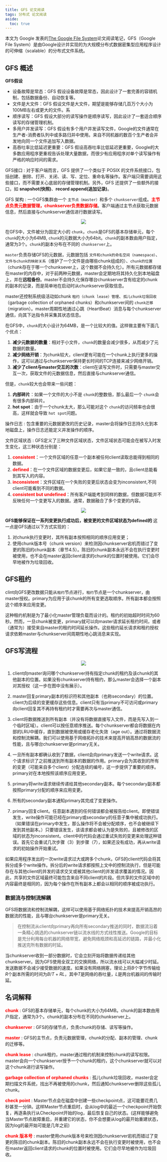 ```yaml
---
title: GFS 论文阅读
tags: 分布式 论文阅读
aside:
  toc: true
---
```

本文为 Google 发表的[The Google File System](https://storage.googleapis.com/gweb-research2023-media/pubtools/pdf/035fc972c796d33122033a0614bc94cff1527999.pdf)论文阅读笔记，GFS（Google File System）是由Google设计并实现的为大规模分布式数据密集型应用程序设计的可伸缩（scalable）的分布式文件系统。

<!--more-->

## GFS 概述

**GFS假设**

- 设备故障是常态：GFS 假设设备故障是常态，因此设计了一套完善的容错机制，包括数据备份、自动恢复等。
- 文件是大文件：GFS 假设文件是大文件，期望是能够存储几百万个大小为100MB左右或更大的文件。系
- 顺序读写：GFS 假设大部分的读写操作是顺序读写，因此设计了一套适合顺序读写的存储管理机制。
- 多用户并发读写：GFS 假设有多个用户并发读写文件，Google的文件通常在生产者-消费者队列中或多路归并中使用。来自不同机器的数百个生产者会并发地向同一个文件追加写入数据。
- 高吞吐率比低延迟更重要：GFS 假设高吞吐率比低延迟更重要，Google的大多数应用程序更重视告诉处理大量数据，而很少有应用程序对单个读写操作有严格的响应时间的需求。

GFS接口
: 对于客户端而言，GFS 提供了一个类似于 POSIX 的文件系统接口，包括创建、删除、打开、关闭、读、写、定位、重命名等操作。客户端只需要调用这些接口，而不需要关心底层的存储管理机制。另外，GFS 还提供了一些额外的接口，如 **snapshot(快照)**、**record append(追加记录)**。

GFS 架构
: 一个GFS集群由一个 `主节点（master）`和多个 `chunkserver`组成。**<font color=red>主节点负责元数据管理，chunkserver负责数据存储</font>**。客户端通过主节点获取元数据信息，然后直接与chunkserver通信进行数据读写。

<div  align="center">
<img src= "
https://pictureloomione.oss-cn-beijing.aliyuncs.com/pic/GFS%20paper/gfs%20%E6%9E%B6%E6%9E%84.png
"/>
</div>

在GFS中，文件被分为固定大小的 `chunk`，`chunk`是GFS的基本存储单元，每个 `chunk`的大小为64MB, `chunk`的元数据大小为64bit。`chunk`的副本数由用户指定，通常为3个。`chunk`的副本分布在不同的 `chunkserver`上。

`master`负责存储GFS的元数据，元数据包括 `文件和chunk的命名空间（namespace）`、`文件与chunk的映射关系`（维护了一个文件是由哪些chunk组成的）、`chunk的位置`（chunk存在于哪一个chunksever上，这个数据不会持久化）。所有元数据都存储在master的内存中，对于前两种元数据，master会定期地将其持久化到本地磁盘上，并在**远程备份**。master不会持久化保存哪台chunkserver含有给定的chunk的副本的记录，而是简单地在启动时从chunkserver获取信息。

master还控制系统级活动如chunk `租约（chunk lease）管理`、`孤儿chunk垃圾回收`（garbage collection of orphaned chunks）和chunkserver间的 `chunk迁移`（migration）。master周期性地通过心跳（HeartBeat）消息与每个chunkserver通信，向其下达指令并采集其状态信息。

在GFS中，`chunk`的大小设计为64MB，是一个比较大的值。这样做主要有下面几个优点：

1. **减少元数据的数量**：相对于小文件，`chunk`的数量会减少很多，从而减少了元数据的数量。
2. **减少网络开销**：为chunk较大，client更有可能在一个chunk上执行更多的操作，这可以通过与chunkserver保持更长时间的TCP连接来减少网络开销。
3. **减少了client与master交互的次数**：client在读写文件时，只需要与master交互一次，获取文件的元数据信息，然后直接与chunkserver通信。

但是，`chunk`较大也会带来一些问题：

1. **内部碎片**：如果一个文件的大小不是 `chunk`的整数倍，那么最后一个 `chunk`会有很多内部碎片。
2. **hot spot**：由于一个chunk太大，那么可能对这个 `chunk`的访问频率也会很高，这样就会导致 `hot spot`问题。

操作日志
: 包含重要的元数据更改的历史记录，master会将操作日志持久化到本地磁盘上，操作日志还能定义并发操作的顺序。

文件区域状态
: GFS定义了三种文件区域状态，文件区域状态可能会在被写入时发生变化，这三种状态分别是：
1. **<font color=red>consistent</font>**：一个文件区域的任意一个副本被任何client读取总能得到相同的数据。
2. **<font color=red>defined</font>**：在一个文件区域的数据变更后，如果它是一致的，且client总能看到其写入的内容。
3. **<font color=red>inconsistent</font>**：文件区域在一个失败的变更后状态会变为inconsistent,不同client可能看到不同的数据。
4. **<font color=red>consistent but undefined</font>**：所有客户端能考到同样的数据，但数据可能并不反映任何一个变更写入的数据。通常，数据融合了多个变更的内容。

<div  align="center">
<img src= "
https://pictureloomione.oss-cn-beijing.aliyuncs.com/pic/GFS%20paper/gfs%20state.png
"/>
</div>

**GFS能够保证在一系列变更执行成功后，被变更的文件区域状态为defined的**
这一点是GFS通过以下方式实现的：
1. 对chunk执行变更时，其所有副本按照相同的顺序应用变更；
2. 使用chunk版本号（chunk version）来检测因chunkserver宕机而错过了变更的陈旧的chunk副本（章节4.5）。陈旧的chunk副本永远不会在执行变更时被使用，也不会在master返回client请求的chunk的位置时被使用。它们会尽早地被作为垃圾回收。

## GFS租约

clint向GFS更改数据只能从`租约`节点进行，`租约`节点是一个chunkserver，由master授权。primary为应用于该chunk的所有变更选取顺序。所有副本都会按照这个顺序来应用变更。

这种租约机制是为了最小化master管理负载而设计的。租约的初始超时时间为60秒。然而，一旦chunk被变更，primary就可以向master请求延长租约时间，或者（通常为）接受来自master的租约时间延长操作。这些租约延长请求和租约授权请求依赖master与chunkserver间周期性地心跳消息来实现。

## GFS写流程

<div  align="center">
<img src= "
https://pictureloomione.oss-cn-beijing.aliyuncs.com/pic/GFS%20paper/%E5%86%99%E6%B5%81%E7%A8%8B.png
"/>
</div>

1. client向master询问哪个chunkserver持有指定chunk的租约及该chunk的其他副本的位置。如果没有chunkserver持有租约，那么master会选择一个副本对其授权（这一步在图中没有展示）。

2. master回复primary副本的标识符和其他副本（也称secondary）的位置。client为后续的变更缓存这些信息。client只有当primary不可访问或primary向client回复其不再持有租约时才需要再次与master通信。

3. client将数据推送到所有副本（并没有将数据直接写入文件，而是先写入到一个临时区域）。client可以按任意顺序推送。每个chunkserver都会将数据在内部的LRU中缓存，直到数据被使用或缓存老化失效（age out）。通过将数据流和控制流解耦，我们可以使用基于网络拓扑的技术来提高开销高昂的数据流的性能，且与哪台chunkserver是primary无关。

4. 一旦所有副本都确认收到了数据，client会向primary发送一个write请求。这个请求标识了之前推送到所有副本的数据的作用。primary会为其收到的所有的变更（可能来自多个client）分配连续的编号，这一步提供了重要的顺序。primary对在本地按照该顺序应用变更。

5. primary将write请求继续传递给其他secondary副本。每个secondary副本都按照primary分配的顺序来应用变更。

6. 所有的secondary副本通知primary其完成了变更操作。

7. primary回复client。任意副本遇到的任何错误都会被报告给client。即使错误发生，write操作可能已经在primary或secondary的任意子集中被成功执行。（如果错误在primary中发生，那么操作将不会被分配顺序，也不会被继续下发到其他副本。）只要错误发生，该请求都会被认为是失败的，且被修改的区域的状态为inconsistent。client中的代码会通过重试失败的变更来处理这种错误。首先它会重试几次步骤（3）到步骤（7），如果还没有成功，再从write请求的初始操作开始重试。

如果应用程序发出的一次write请求过大或跨多个chunk，GFS的client代码会将其拆分成多个write操作。拆分后的write请求都按照上文中的控制流执行，但是可能存在与其他client的并发的请求交叉或被其他client的并发请求覆盖的情况。因此，共享的文件区域最终可能包含来自不同client的片段。但共享的文件区域中的内容最终是相同的，因为每个操作在所有副本上都会以相同的顺序被成功执行。

### 数据流与控制流解耦

GFS将数据流和控制流解耦，这样可以使用基于网络拓扑的技术来提高开销高昂的数据流的性能，且与哪台chunkserver是primary无关。
> 在控制流从client向primary再向所有secondary推送的同时，数据流沿着一条精心挑选的chunkserver链以流水线的方式线性推送。Google的目标是充分利用每台机器的网络带宽，避免网络瓶颈和高延迟的链路，并最小化推送完所有数据的时延。

当chunkserver收到一部分数据时，它会立刻开始将数据传递给其他chunkserver。因为GFS使用全双工的交换网络，所以流水线可以大幅减少时延。发送数据不会减少接受数据的速度。如果没有网络拥塞，理论上将$B$个字节传输给$R$个副本所需的时间为$B/T+RL$，其中$T$是网络的吞吐量，$L$是两台机器间的传输时延。

## 名词解释

**<font color=red>chunk</font>**
: GFS的基本存储单元，每个chunk的大小为64MB。chunk的副本数由用户指定，通常为3个。chunk的副本分布在不同的chunkserver上。

**<font color=red>chunkserver</font>**
: GFS的存储节点，负责chunk的存储、读写等操作。

**<font color=red>master</font>**
: GFS的主节点，负责元数据管理，chunk的分配、副本的管理、chunk的迁移等。

**<font color=red>chunk lease</font>**
: chunk租约，master通过租约机制来控制chunk的读写权限。master会向一个chunkserver授予一个chunk的租约，这个chunkserver就可以对这个chunk进行读写操作。

**<font color=red>garbage collection of orphaned chunks</font>**
: 孤儿chunk垃圾回收，master会定期扫描文件系统，找出不再被使用的chunk，然后通知chunkserver删除这些孤儿chunk。

**<font color=red>check point</font>**
: Master节点会在磁盘中创建一些checkpoint点，这可能要花费几秒甚至一分钟。这样Master节点重启时，会从log中的最近一个checkpoint开始恢复，再逐条执行从Checkpoint开始的log，最后恢复自己的状态。(这样能够避免当Master节点故障重启，并重建它的状态，你不会想要从log的最开始重建状态，因为log的最开始可能是几年之前)

**<font color=red>chunk 版本号</font>**
: master使用chunk版本号来检测因chunkserver宕机而错过了变更的陈旧的chunk副本。陈旧的chunk副本永远不会在执行变更时被使用，也不会在master返回client请求的chunk的位置时被使用。它们会尽早地被作为垃圾回收。

